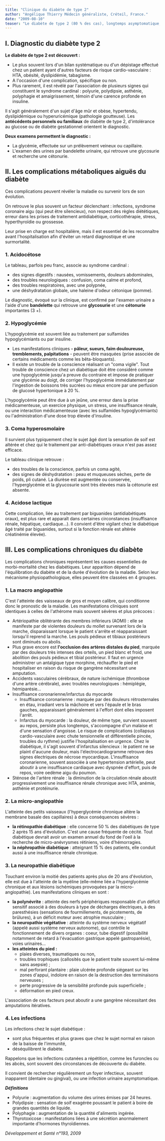 ```yaml
---
title: "Clinique du diabète de type 2"
author: "Angélique Thierry Médecin généraliste, Créteil, France."
date: "2009-08-10"
teaser: "Le diabète de type 2 (80 % des cas), longtemps asymptomatique, est le plus souvent découvert vers l'âge de 50 ans. La présence de complications dégénératives est donc fréquente au moment du diagnostic. Dans la grande majorité des cas, il est lié a une obésité et associé a une hypertension artérielle, a une hyperlipidémie, et a une hyperuricémie, On parle alors de syndrome métabolique qui regroupe les principaux facteurs de risques cardio-vasculaires."
---
```


## I. Diagnostic du diabète type 2

**Le diabète de type 2 est découvert :**

*   Le plus souvent lors d'un bilan systématique ou d'un dépistage effectué chez un patient ayant d'autres facteurs de risque cardio-vasculaire : HTA, obésité, dyslipidémie, tabagisme.  
*   A l'occasion d'une complication, spécifique ou non.  
*   Plus rarement, il est révélé par l'association de plusieurs signes qui constituent le syndrome cardinal : polyurie, polydipsie, asthénie, polyphagie et amaigrissement, témoin d'une carence profonde en insuline.

Il s'agit généralement d'un sujet d'âge mûr et obèse, hypertendu, dyslipidémique ou hyperuricémique (pathologie goutteuse). Les **antécédents personnels ou familiaux** de diabète de type 2, d'intolérance au glucose ou de diabète gestationnel orientent le diagnostic.

**Deux examens permettent le diagnostic :**

*   La glycémie, effectuée sur un prélèvement veineux ou capillaire.  
*   L'examen des urines par bandelette urinaire, qui retrouve une glycosurie et recherche une cétonurie.

## II. Les complications métaboliques aiguës du diabète

Ces complications peuvent révéler la maladie ou survenir lors de son évolution.

On retrouve le plus souvent un facteur déclenchant : infections, syndrome coronaire aigu (qui peut être silencieux), non respect des règles diététiques, erreur dans les prises de traitement antidiabétique, corticothérapie, stress, hyperthyroïdie ou grossesse.

Leur prise en charge est hospitalière, mais il est essentiel de les reconnaître avant l'hospitalisation afin d'éviter un retard diagnostique et une surmortalité.

### 1. Acidocétose

Le tableau, parfois peu franc, associe au syndrome cardinal :

*   des signes digestifs : nausées, vomissements, douleurs abdominales,
*   des troubles neurologiques : confusion, coma calme et profond,
*   des troubles respiratoires, avec une polypnée,
*   une déshydratation globale, une haleine d'odeur cétonique (pomme).

Le diagnostic, évoqué sur la clinique, est confirmé par l'examen urinaire a l'aide d'une **bandelette** qui retrouve une **glycosurie** et une **cétonurie** importantes (3 +).

### 2. Hypoglycémie

L'hypoglycémie est souvent liée au traitement par sulfamides hypoglycémiants ou par insuline.

*   Les manifestations cliniques **- pâleur, sueurs, faim douloureuse, tremblements, palpitations** - peuvent être masquées (prise associée de certains médicaments comme les bêta-bloquants).  
*   Il existe un trouble de la conscience réalisant un "coma vigile". Tout trouble de conscience chez un diabétique doit être considéré comme une hypoglycémie jusqu'a preuve du contraire et impose de pratiquer une glycémie au doigt, de corriger l'hypoglycémie immédiatement par l'ingestion de boissons très sucrées ou mieux encore par une perfusion de glucosé hypertonique à 20 %.

L'hypoglycémie peut être due à un jeûne, une erreur dans la prise médicamenteuse, un exercice physique, un stress, une insuffisance rénale, ou une interaction médicamenteuse (avec les sulfamides hypoglycémiants) ou l'administration d'une dose trop élevée d'insuline.

### 3. Coma hyperosmolaire

Il survient plus typiquement chez le sujet âgé dont la sensation de soif est altérée et chez qui le traitement par anti-diabétiques oraux n'est pas assez efficace.

Le tableau clinique retrouve :

*   des troubles de la conscience, parfois un coma agité,
*   des signes de déshydratation : peau et muqueuses sèches, perte de poids, pli cutané. La diurèse est augmentée ou conservée, l'hyperglycémie et la glyucosurie sont très élevées mais la cétonurie est absente.

### 4. Acidose lactique

Cette complication, liée au traitement par biguanides (antidiabétiques oraux), est plus rare et apparaît dans certaines circonstances (insuffisance rénale, hépatique, cardiaque...). Il convient d'être vigilant chez le diabétique âgé traité par biguanides, surtout si la fonction rénale est altérée créatinémie élevée).

## III. Les complications chroniques du diabète

Les complications chroniques représentent les causes essentielles de morbi-mortalité chez les diabétiques. Leur apparition dépend de l'équilibration du diabète et de la durée d'évolution de la maladie. Selon leur mécanisme physiopathologique, elles peuvent être classées en 4 groupes.

### 1. La macro angiopathie

C'est l'atteinte des vaisseaux de gros et moyen calibre, qui conditionne donc le pronostic de la maladie. Les manifestations cliniques sont identiques à celles de l'athérome mais souvent sévères et plus précoces :

*   Artériopathie oblitérante des membres inférieurs (AOMI) : elle se manifeste par de violentes douleurs du mollet survenant lors de la marche, disparaissant lorsque le patient s'arrête et réapparaissant lorsqu'il reprend la marche. Les pouls pédieux et tibiaux postérieurs sont diminués ou abolis.  
*   Plus grave encore est **l'occlusion des artères distales du pied**, marquée par des douleurs très intenses des orteils, un pied blanc et froid, une abolition des pouls pédieux et tibial postérieur. Il faut en urgence administrer un antalgique type morphine, réchauffer le pied et hospitaliser en raison du risque de gangrène nécessitant une amputation.  
*   Accidents vasculaires cérébraux, de nature ischémique (thrombose d'une artère cérébrale), avec troubles neurologiques : hémiplégie, hémiparésie...  
*   Insuffisance coronarienne/infarctus du myocarde
    *   Insuffisance coronarienne : marquée par des douleurs rétrosternales en étau, irradiant vers la mâchoire et vers l'épaule et le bras gauches, apparaissant généralement à l'effort dont elles imposent l'arrêt.  
    *   Infarctus du myocarde : la douleur, de même type, survient souvent au repos, persiste plus longtemps, s'accompagne d'un malaise et d'une sensation d'angoisse. Le risque de complications (collapsus cardio-vasculaire avec chute tensionnelle et différentielle pincée, troubles du rythme) justifie l'hospitalisation en urgence. Chez le diabétique, il s'agit souvent d'infarctus silencieux : le patient ne se plaint d'aucune douleur, mais l'électrocardiogramme retrouve des signes électriques de nécrose myocardique. L'insuffisance coronarienne, souvent associée à une hypertension artérielle, peut aboutir à une insuffisance cardiaque avec dyspnée d'effort, puis de repos, voire oedème aigu du poumon.  
*   Sténose de l'artère rénale : la diminution de la circulation rénale aboutit progressivement une insuffisance rénale chronique avec HTA, anémie, asthénie et protéinurie.

### 2. La micro-angiopathie

L'atteinte des petits vaisseaux (l'hyperglycémie chronique altère la membrane basale des capillaires) à deux conséquences sévères :

*   **la rétinopathie diabétique** : elle concerne 50 % des diabétiques de type 2 après 15 ans d'évolution. C'est une cause fréquente de cécité. Tout diabétique devrait avoir un examen annuel du fond de l'oeil à la recherche de micro-anévrysmes rétiniens, voire d'hémorragies.  
*   **la néphropathie diabétique** : atteignant 15 % des patients, elle conduit aussi à une insuffisance rénale chronique.

### 3. La neuropathie diabétique

Touchant environ la moitié des patients après plus de 20 ans d'évolution, elle est due à l'atteinte de la myéline (elle-même liée a l'hyperglycémie chronique et aux lésions ischémiques provoquées par la micro-angiopathie). Les manifestations cliniques en sont :

*   **la polynévrite** : atteinte des nerfs périphériques responsable d'un déficit sensitif associé à des douleurs à type de décharges électriques, à des paresthésies (sensations de fourmillements, de picotements, de brûlures), à un déficit moteur avec atrophie musculaire ;
*   **la neuropathie végétative** : atteinte du système nerveux végétatif (appelé aussi système nerveux autonome), qui contrôle le fonctionnement de divers organes : coeur, tube digestif (possibilité notamment de retard à l'évacuation gastrique appelé gastroparésie), voies urinaires...  
*   **les atteintes du pied :**
    *   plaies diverses, traumatiques ou non,
    *   troubles trophiques (callosités que le patient traite souvent lui-même sans asepsie) ;
    *   mal perforant plantaire : plaie ulcérée profonde siégeant sur les zones d'appui, indolore en raison de la destruction des terminaisons nerveuses ;
    *   perte progressive de la sensibilité profonde puis superficielle ;
    *   déformation en pied creux.

L'association de ces facteurs peut aboutir a une gangrène nécessitant des amputations itératives.

### 4. Les infections

Les infections chez le sujet diabétique :

*   sont plus fréquentes et plus graves que chez le sujet normal en raison de la baisse de l'immunité,
*   déséquilibrent le diabète.

Rappelons que les infections cutanées a répétition, comme les furoncles ou les abcès, sont souvent des circonstances de découverte du diabète.

Il convient de rechercher régulièrement un foyer infectieux, souvent inapparent (dentaire ou gingival), ou une infection urinaire asymptomatique.

_**Définitions**_

*   Polyurie : augmentation du volume des urines émises par 24 heures.  
*   Polydipsie : sensation de soif exagérée poussant le patient à boire de grandes quantités de liquide.  
*   Polyphagie : augmentation de la quantité d'aliments ingérée.  
*   Thyrotoxicose : manifestations liées à une sécrétion anormalement importante d'hormones thyroïdiennes.

_Développement et Santé n°193, 2009_